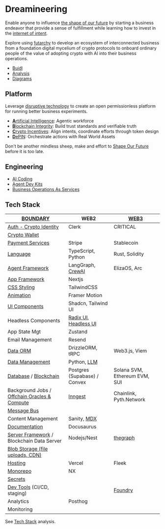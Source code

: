 # Dreamineering

Enable anyone to influence [the shape of our future](https://mm.dreamineering.com/shape-your-future) by starting a business endeavor that provide a sense of fulfillment while learning how to invest in the [internet of intent](https://mm.dreamineering.com/docs/business/business-operations/marketing/).

Explore using [futarchy](https://mm.dreamineering.com/docs/governance/governance-futarchy-decisions) to develop an ecosystem of interconnected business from a foundation digital mycelium of crypto protocols to onboard ordinary people of the value of adopting crypto with AI into their business operations.

- [Buidl](https://mm.dreamineering.com/docs/buidl/)
- [Analysis](https://docs.google.com/spreadsheets/d/1RUO7-AaO7BcmVwbhjapbTyECWs-4VGVYRBvLJDl1Le8/edit?gid=2088494491#gid=2088494491)
- [Diagrams](https://www.figma.com/board/mjbfqZa4COueN5wwArjD3j/Ecosystem-of-Businesses?node-id=192-38&t=8nEgROUEAxGbUAvB-4) 

## Platform

Leverage [disruptive technology](https://mm.dreamineering.com/docs/technology) to create an open permissionless platform for running better business experiments.

- [**A**rtificial Intelligence](https://mm.dreamineering.com/docs/ai/ai-agents): Agentic workforce
- [**B**lockchain Integrity](https://mm.dreamineering.com/docs/technology/blockchain/): Build trust standards and verifiable truth
- [**C**rypto Incentives](https://mm.dreamineering.com/docs/crypto/): Align intents, coordinate efforts through token design
- [**D**ePIN](https://mm.dreamineering.com/docs/technology/depin/): Orchestrate actions with Real World Assets

Don't be another mindless sheep, make and effort to [Shape Our Future](https://mm.dreamineering.com/shape-your-future) before it is too late.

## Engineering

- [AI Coding](https://mm.dreamineering.com/docs/software/ai-coding)
- [Agent Dev Kits](https://mm.dreamineering.com/docs/software/ai-agent-platforms/)
- [Business Operations As Services](https://mm.dreamineering.com/docs/business/business-operations)

## Tech Stack

| [BOUNDARY](https://mm.dreamineering.com/docs/software/decisions)                                                                                              | WEB2                                                                                                                     | [WEB3](https://mm.dreamineering.com/docs/technology/blockchain)                                     |
| ------------------------------------------------------------------------------------------------------------------------------------------------------------- | ------------------------------------------------------------------------------------------------------------------------ | --------------------------------------------------------------------------------------------------- |
| [Auth - Crypto Identity](https://mm.dreamineering.com/docs/technology/zero-knowledge)                                                                         | Clerk                                                                                                                    | CRITICAL                                                                                            |
| [Crypto Wallet](https://mm.dreamineering.com/docs/software/platform-engineering/crypto-wallet-tech)                                                           |                                                                                                                          |                                                                                                     |
| [Payment Services](https://mm.dreamineering.com/docs/software/platform-engineering/payment-rails-infra/)                                                      | Stripe                                                                                                                   | Stablecoin                                                                                          |
| [Language](https://mm.dreamineering.com/docs/software/software-languages/typescript)                                                                          | TypeScript, Python                                                                                                       | Rust, Solidity                                                                                      |
| [Agent Framework](https://mm.dreamineering.com/docs/software/ai-agent-platforms)                                                                              | LangGraph, [CrewAI](/docs/software/ai-agent-platforms/framework-crewai)                                                  | ElizaOS, Arc                                                                                        |
| [App Framework](https://mm.dreamineering.com/docs/software/product-engineering)                                                                               | Nextjs                                                                                                                   |                                                                                                     |
| [CSS Styling](https://mm.dreamineering.com/docs/software/product-engineering/react-components/component-libraries/tailwindcss)                                | TailwindCSS                                                                                                              |                                                                                                     |
| [Animation](https://mm.dreamineering.com/docs/software/product-engineering/react-components/react-motion-animation)                                           | Framer Motion                                                                                                            |                                                                                                     |
| [UI Components](https://mm.dreamineering.com/docs/software/product-engineering/react-components/component-libraries)                                          | Shadcn, Tailwind UI                                                                                                      |                                                                                                     |
| Headless Components                                                                                                                                           | [Radix UI](https://www.radix-ui.com/), [Headless UI](https://headlessui.com/)                                            |                                                                                                     |
| App State Mgt                                                                                                                                                 | Zustand                                                                                                                  |                                                                                                     |
| Email Management                                                                                                                                              | Resend                                                                                                                   |                                                                                                     |
| [Data ORM](https://mm.dreamineering.com/docs/software/platform-engineering/orm)                                                                               | DrizzleORM, tRPC                                                                                                         | Web3.js, Viem                                                                                       |
| [Data Management](https://mm.dreamineering.com/docs/software/platform-engineering/data-engineering/)                                                          | Python, [LLM](https://mm.dreamineering.com/docs/ai/ai-llms/)                                                             |                                                                                                     |
| [Database](https://mm.dreamineering.com/docs/software/platform-engineering/data-engineering/) / [Blockchain](/docs/technology/blockchain/blockchain-roadmaps) | Postgres (Supabase) / Convex                                                                                             | Solana SVM, Ethereum EVM, SUI                                                                       |
| Background Jobs / [Offchain Oracles & Compute](https://mm.dreamineering.com/docs/technology/blockchain/interop-services)                                      | [Inngest](https://www.inngest.com/)                                                                                      | Chainlink, Pyth.Network                                                                             |
| [Message Bus](https://mm.dreamineering.com/docs/software/platform-engineering/message-bus/)                                                                   |                                                                                                                          |                                                                                                     |
| Content Management                                                                                                                                            | Sanity, [MDX](https://mm.dreamineering.com/docs/software/product-engineering/react-components/next-markdown-mdx-content) |                                                                                                     |
| [Documentation](/docs/sass-toolkit/specs-documentation-software)                                                                                              | Docusaurus                                                                                                               |                                                                                                     |
| [Server Framework](https://mm.dreamineering.com/docs/software/platform-engineering/nodejs/) / Blockchain Data Server                                          | Nodejs/Nest                                                                                                              | [thegraph](https://thegraph.com/)                                                                   |
| [Blob Storage (file uploads, CDN)](https://mm.dreamineering.com/docs/software/platform-engineering/file-management/)                                          |                                                                                                                          |                                                                                                     |
| [Hosting](https://mm.dreamineering.com/docs/software/platform-engineering/cloud-orchestration/)                                                               | Vercel                                                                                                                   | Fleek                                                                                               |
| [Monorepo](https://mm.dreamineering.com/docs/buidl/business-dreamineering/tech/drmg-monorepo-specs)                                                           | NX                                                                                                                       |                                                                                                     |
| [Secrets](https://mm.dreamineering.com/docs/software/dev-ops/)                                                                                                |                                                                                                                          |                                                                                                     |
| [Dev Tools](https://mm.dreamineering.com/docs/software/dev-ops/) (CI/CD, staging)                                                                             |                                                                                                                          | [Foundry](https://mm.dreamineering.com/docs/technology/blockchain/blockchain-env/dev-tools-foundry) |
| Analytics                                                                                                                                                     | Posthog                                                                                                                  |                                                                                                     |
| Monitoring                                                                                                                                                    |                                                                                                                          |                                                                                                     |


See [Tech Stack](https://mm.dreamineering.com/docs/software) analysis.

